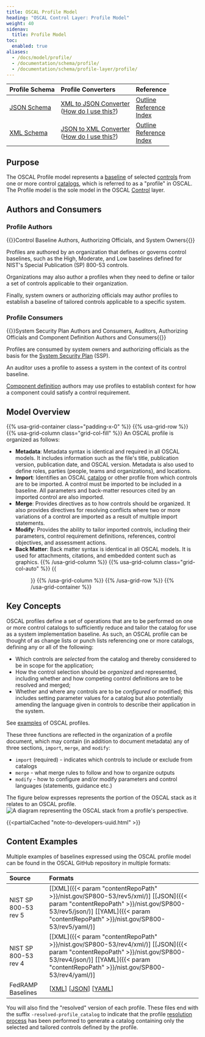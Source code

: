 ```yaml
---
title: OSCAL Profile Model
heading: "OSCAL Control Layer: Profile Model"
weight: 40
sidenav:
  title: Profile Model
toc:
  enabled: true
aliases:
  - /docs/model/profile/
  - /documentation/schema/profile/
  - /documentation/schema/profile-layer/profile/
---
```


| Profile Schema | Profile Converters | Reference |
|:--- |:--- |:--- |
| [JSON Schema](https://github.com/usnistgov/OSCAL/releases/download/v1.1.0/oscal_profile_schema.json) | [XML to JSON Converter](https://github.com/usnistgov/OSCAL/releases/download/v1.1.0/oscal_profile_xml-to-json-converter.xsl)<br />([How do I use this?](https://github.com/usnistgov/OSCAL/tree/main/json#converting-oscal-xml-content-to-json)) | [Outline](https://pages.nist.gov/OSCAL-Reference/models/latest/profile/json-outline/)<br />[Reference](https://pages.nist.gov/OSCAL-Reference/models/latest/profile/json-reference/)<br />[Index](https://pages.nist.gov/OSCAL-Reference/models/latest/profile/json-index/) |
| [XML Schema](https://github.com/usnistgov/OSCAL/releases/download/v1.1.0/oscal_profile_schema.xsd) | [JSON to XML Converter](https://github.com/usnistgov/OSCAL/releases/download/v1.1.0/oscal_profile_json-to-xml-converter.xsl)<br />([How do I use this?](https://github.com/usnistgov/OSCAL/tree/main/xml#converting-oscal-json-content-to-xml)) | [Outline](https://pages.nist.gov/OSCAL-Reference/models/latest/profile/xml-outline/)<br />[Reference](https://pages.nist.gov/OSCAL-Reference/models/latest/profile/xml-reference/)<br />[Index](https://pages.nist.gov/OSCAL-Reference/models/latest/profile/xml-index/) |

## Purpose

The OSCAL Profile model represents a [baseline](/concepts/terminology/#baseline) of selected [controls](/concepts/terminology/#control) from one or more control [catalogs](/concepts/terminology/#catalog), which is referred to as a "profile" in OSCAL. The Profile model is the sole model in the OSCAL [Control](../) layer.

## Authors and Consumers

### Profile Authors

{{<callout>}}Control Baseline Authors, Authorizing Officials, and System Owners{{</callout>}}

Profiles are authored by an organization that defines or governs control baselines, such as the High, Moderate, and Low baselines defined for NIST's Special Publication (SP) 800-53 controls.

Organizations may also author a profiles when they need to define or tailor a set of controls applicable to their organization.

Finally, system owners or authorizing officials may author profiles to establish a baseline of tailored controls applicable to a specific system.

### Profile Consumers

{{<callout>}}System Security Plan Authors and Consumers, Auditors, Authorizing Officials and Component Definition Authors and Consumers{{</callout>}}

Profiles are consumed by system owners and authorizing officials as the basis for the [System Security Plan](../../implementation/ssp/) (SSP).

An auditor uses a profile to assess a system in the context of its control baseline.

[Component definition](../../implementation/component-definition/) authors may use profiles to establish context for how a component could satisfy a control requirement.

## Model Overview

{{% usa-grid-container class="padding-x-0" %}}
{{% usa-grid-row %}}
{{% usa-grid-column class="grid-col-fill" %}}
An OSCAL profile is organized as follows:

- **Metadata**: Metadata syntax is identical and required in all OSCAL models. It includes information such as the file's title, publication version, publication date, and OSCAL version. Metadata is also used to define roles, parties (people, teams and organizations), and locations.
- **Import**: Identifies an OSCAL [catalog](../catalog/) or other profile from which controls are to be imported. A control must be imported to be included in a baseline. All parameters and back-matter resources cited by an imported control are also imported.
- **Merge**: Provides directives as to how controls should be organized. It also provides directives for resolving conflicts where two or more variations of a control are imported as a result of multiple import statements.
- **Modify**: Provides the ability to tailor imported controls, including their parameters, control requirement definitions, references, control objectives, and assessment actions.
- **Back Matter**: Back matter syntax is identical in all OSCAL models. It is used for attachments, citations, and embedded content such as graphics.
{{% /usa-grid-column %}}
{{% usa-grid-column class="grid-col-auto" %}}
{{<figure src="profile-model.svg" alt="A diagram depicting the profile model. As described in the text, within the larger profile model box, it shows a metadata at the top, followed by an import box, merge box, modify box, and finally a back matter box." class="maxw-full margin-top-0">}}
{{% /usa-grid-column %}}
{{% /usa-grid-row %}}
{{% /usa-grid-container %}}

## Key Concepts

OSCAL profiles define a set of operations that are to be performed on one or more control catalogs to sufficiently reduce and tailor the catalog for use as a system implementation baseline. As such, an OSCAL profile can be thought of as change lists or punch lists referencing one or more catalogs, defining any or all of the following:

* Which controls are *selected* from the catalog and thereby considered to be in scope for the application;
* How the control selection should be *organized* and represented, including whether and how competing control definitions are to be resolved and merged;
* Whether and where any controls are to be *configured* or modified; this includes setting parameter values for a catalog but also potentially amending the language given in controls to describe their application in the system.

See [examples](#content-examples) of OSCAL profiles.

These three functions are reflected in the organization of a profile document, which may contain (in addition to document metadata) any of three sections, `import`, `merge`, and `modify`:

* `import` (required) - indicates which controls to include or exclude from catalogs
* `merge` - what merge rules to follow and how to organize outputs
* `modify` - how to configure and/or modify parameters and control languages (statements, guidance etc.)

The figure below expresses represents the portion of the OSCAL stack as it relates to an OSCAL profile.
![A diagram representing the OSCAL stack from a profile's perspective.](OSCAL-stack-profile.svg)

{{<partialCached "note-to-developers-uuid.html" >}}

## Content Examples

Multiple examples of baselines expressed using the OSCAL profile model can be found in the OSCAL GitHub repository in multiple formats:

| Source | Formats |
|:---|:---|
| NIST SP 800-53 rev 5 | \[[XML]({{< param "contentRepoPath" >}}/nist.gov/SP800-53/rev5/xml/)\] \[[JSON]({{< param "contentRepoPath" >}}/nist.gov/SP800-53/rev5/json/)\] \[[YAML]({{< param "contentRepoPath" >}}/nist.gov/SP800-53/rev5/yaml/)\]
| NIST SP 800-53 rev 4 | \[[XML]({{< param "contentRepoPath" >}}/nist.gov/SP800-53/rev4/xml/)\] \[[JSON]({{< param "contentRepoPath" >}}/nist.gov/SP800-53/rev4/json/)\] \[[YAML]({{< param "contentRepoPath" >}}/nist.gov/SP800-53/rev4/yaml/)\]
| FedRAMP Baselines | \[[XML](https://github.com/GSA/fedramp-automation/tree/master/dist/content/baselines/rev4/xml)\] \[[JSON](https://github.com/GSA/fedramp-automation/tree/master/dist/content/baselines/rev4/json)\] \[[YAML](https://github.com/GSA/fedramp-automation/tree/master/dist/content/baselines/rev4/yaml/)\]

You will also find the "resolved" version of each profile. These files end with the suffix `-resolved-profile_catalog` to indicate that the profile [resolution process](/concepts/processing/profile-resolution/) has been performed to generate a catalog containing only the selected and tailored controls defined by the profile.
